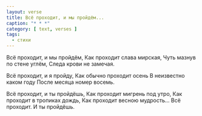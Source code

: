 ```yaml
---
layout: verse
title: Всё проходит, и мы пройдём...
caption: "* * *"
category: [ text, verses ]
tags:
  - стихи
---
```

Всё проходит, и мы пройдём,
Как проходит слава мирская,
Чуть мазнув по стене углём,
Следа крови не замечая.

Всё проходит, и я пройду,
Как обычно проходит осень
В неизвестно каком году
После месяца номер восемь.

Всё проходит, и ты пройдёшь,
Как проходит мигрень под утро,
Как проходит в тропиках дождь,
Как проходит весною мудрость...
Всё проходит. И ты пройдёшь.
